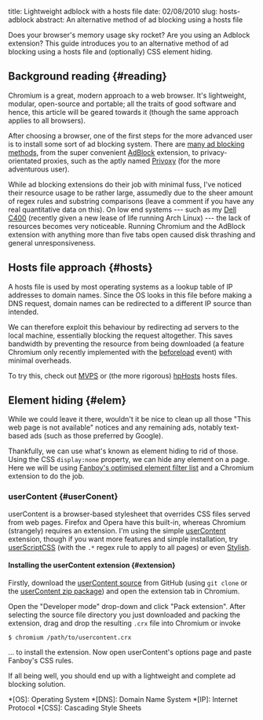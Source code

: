 title: Lightweight adblock with a hosts file
date: 02/08/2010
slug: hosts-adblock
abstract: An alternative method of ad blocking using a hosts file

Does your browser's memory usage sky rocket? Are you using an Adblock extension?
This guide introduces you to an alternative method of ad blocking using a hosts
file and (optionally) CSS element hiding.

Background reading {#reading}
------------------

Chromium is a great, modern approach to a web browser. It's lightweight,
modular, open-source and portable; all the traits of good software and hence,
this article will be geared towards it (though the same approach applies to all
browsers).

After choosing a browser, one of the first steps for the more advanced user is
to install some sort of ad blocking system. There are [many ad blocking
methods][maemo], from the super convenient [AdBlock][] extension, to
privacy-orientated proxies, such as the aptly named [Privoxy][] (for the more
adventurous user).

While ad blocking extensions do their job with minimal fuss, I've noticed their
resource usage to be rather large, assumedly due to the sheer amount of regex
rules and substring comparisons (leave a comment if you have any real
quantitative data on this). On low end systems --- such as my [Dell C400][]
(recently given a new lease of life running Arch Linux) --- the lack of resources
becomes very noticeable. Running Chromium and the AdBlock extension with
anything more than five tabs open caused disk thrashing and general
unresponsiveness.

Hosts file approach {#hosts}
-------------------

A hosts file is used by most operating systems as a lookup table of IP addresses
to domain names. Since the OS looks in this file before making a DNS request,
domain names can be redirected to a different IP source than intended.

We can therefore exploit this behaviour by redirecting ad servers to the local
machine, essentially blocking the request altogether. This saves bandwidth by
preventing the resource from being downloaded (a feature Chromium only recently
implemented with the [beforeload][] event) with minimal overheads.

To try this, check out [MVPS][] or (the more rigorous) [hpHosts][] hosts files.

Element hiding {#elem}
--------------

While we could leave it there, wouldn't it be nice to clean up all those "This
web page is not available" notices and any remaining ads, notably text-based ads
(such as those preferred by Google).

Thankfully, we can use what's known as element hiding to rid of those. Using the
CSS `display:none` property, we can hide any element on a page. Here we will be
using [Fanboy's optimised element filter list][Fanboy] and a Chromium extension
to do the job.

### userContent {#userConent}

userContent is a browser-based stylesheet that overrides CSS files served from
web pages. Firefox and Opera have this built-in, whereas Chromium (strangely)
requires an extension. I'm using the simple [userContent][] extension, though if
you want more features and simple installation, try [userScriptCSS][] (with the
`.*` regex rule to apply to all pages) or even [Stylish][].

#### Installing the userContent extension {#extension}

Firstly, download the [userContent source][userContent] from GitHub (using `git
clone` or the [userContent zip package][userContent src]) and open the extension
tab in Chromium.

Open the "Developer mode" drop-down and click "Pack extension". After selecting
the source file directory you just downloaded and packing the extension, drag
and drop the resulting `.crx` file into Chromium or invoke

    $ chromium /path/to/usercontent.crx

... to install the extension. Now open userContent's options page and paste
Fanboy's CSS rules.

If all being well, you should end up with a lightweight and complete ad blocking
solution.

  [AdBlock]: https://chrome.google.com/extensions/detail/gighmmpiobklfepjocnamgkkbiglidom?hl=en-gb "AdBlock on the Chrome extension gallery"
  [maemo]: http://wiki.maemo.org/Ad_blocking "Ad blocking article on maemo.org"
  [Privoxy]: http://www.privoxy.org/ "Privoxy homepage"
  [Dell C400]: http://www.zdnet.co.uk/reviews/ultraportables/2002/01/28/dell-latitude-c400-10000055/ "Dell C400 review on ZDNet"
  [Fanboy]: http://www.fanboy.co.nz/adblock/opera/ "Fanboy's Adblock lists"
  [userContent]: http://github.com/decklin/usercontent "The userContent extension on GitHub"
  [userScriptCSS]: https://chrome.google.com/extensions/detail/pdfbjinabdohnegjnbfgdgohlhegamnm?hl=en-gb "userScriptCSS on the Chrome extension gallery"
  [Stylish]: https://chrome.google.com/extensions/detail/fjnbnpbmkenffdnngjfgmeleoegfcffe?hl=en-gb "Stylish on the Chrome extension gallery"
  [userContent src]: http://github.com/decklin/usercontent/archives/master "userContent source in Zip (or Tar) archive format"
  [beforeload]: http://code.google.com/p/chromium/issues/detail?id=35897#c63 "Chromium beforeload event on Chromium issue tracker"
  [MVPS]: http://www.mvps.org/winhelp2002/hosts.htm "MVPS hosts file homepage"
  [hpHosts]: http://hosts-file.net/ "hpHosts homepage"

  *[OS]: Operating System
  *[DNS]: Domain Name System
  *[IP]: Internet Protocol
  *[CSS]: Cascading Style Sheets
